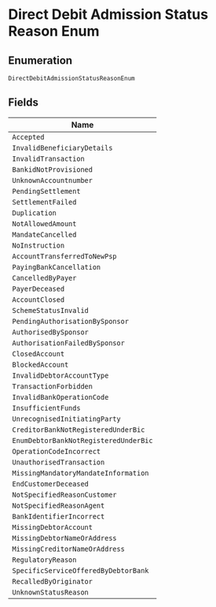 
# Direct Debit Admission Status Reason Enum

## Enumeration

`DirectDebitAdmissionStatusReasonEnum`

## Fields

| Name |
|  --- |
| `Accepted` |
| `InvalidBeneficiaryDetails` |
| `InvalidTransaction` |
| `BankidNotProvisioned` |
| `UnknownAccountnumber` |
| `PendingSettlement` |
| `SettlementFailed` |
| `Duplication` |
| `NotAllowedAmount` |
| `MandateCancelled` |
| `NoInstruction` |
| `AccountTransferredToNewPsp` |
| `PayingBankCancellation` |
| `CancelledByPayer` |
| `PayerDeceased` |
| `AccountClosed` |
| `SchemeStatusInvalid` |
| `PendingAuthorisationBySponsor` |
| `AuthorisedBySponsor` |
| `AuthorisationFailedBySponsor` |
| `ClosedAccount` |
| `BlockedAccount` |
| `InvalidDebtorAccountType` |
| `TransactionForbidden` |
| `InvalidBankOperationCode` |
| `InsufficientFunds` |
| `UnrecognisedInitiatingParty` |
| `CreditorBankNotRegisteredUnderBic` |
| `EnumDebtorBankNotRegisteredUnderBic` |
| `OperationCodeIncorrect` |
| `UnauthorisedTransaction` |
| `MissingMandatoryMandateInformation` |
| `EndCustomerDeceased` |
| `NotSpecifiedReasonCustomer` |
| `NotSpecifiedReasonAgent` |
| `BankIdentifierIncorrect` |
| `MissingDebtorAccount` |
| `MissingDebtorNameOrAddress` |
| `MissingCreditorNameOrAddress` |
| `RegulatoryReason` |
| `SpecificServiceOfferedByDebtorBank` |
| `RecalledByOriginator` |
| `UnknownStatusReason` |

